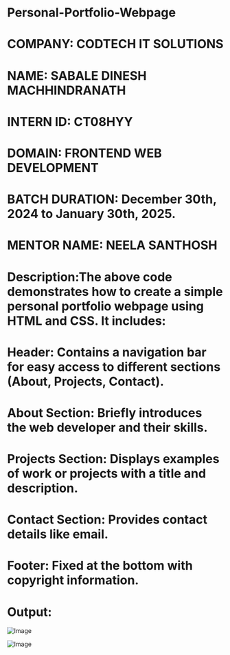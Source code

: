 # Personal-Portfolio-Webpage

# COMPANY: CODTECH IT SOLUTIONS

# NAME: SABALE DINESH MACHHINDRANATH

# INTERN ID: CT08HYY

# DOMAIN: FRONTEND WEB DEVELOPMENT

# BATCH DURATION: December 30th, 2024 to January 30th, 2025.

# MENTOR NAME: NEELA SANTHOSH

# Description:The above code demonstrates how to create a simple personal portfolio webpage using HTML and CSS. It includes:
# Header: Contains a navigation bar for easy access to different sections (About, Projects, Contact).
# About Section: Briefly introduces the web developer and their skills.
# Projects Section: Displays examples of work or projects with a title and description.
# Contact Section: Provides contact details like email.
# Footer: Fixed at the bottom with copyright information.

# Output:

![Image](https://github.com/user-attachments/assets/5519eef8-6538-45ca-b13e-0e7f429f3939)

![Image](https://github.com/user-attachments/assets/f3c6dd7c-1925-4c46-af04-33c7260362bc)
